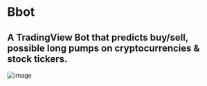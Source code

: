 # Bbot
## A TradingView Bot that predicts buy/sell, possible long pumps on cryptocurrencies &amp; stock tickers.
![image](https://user-images.githubusercontent.com/30962683/149702685-7e63aa00-db3c-439a-b4b1-53b056adc1d1.png)
